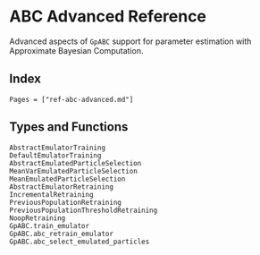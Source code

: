 # ABC Advanced Reference

Advanced aspects of `GpABC` support for parameter estimation with Approximate Bayesian Computation.

## Index
```@index
Pages = ["ref-abc-advanced.md"]
```

## Types and Functions
```@docs
AbstractEmulatorTraining
DefaultEmulatorTraining
AbstractEmulatedParticleSelection
MeanVarEmulatedParticleSelection
MeanEmulatedParticleSelection
AbstractEmulatorRetraining
IncrementalRetraining
PreviousPopulationRetraining
PreviousPopulationThresholdRetraining
NoopRetraining
GpABC.train_emulator
GpABC.abc_retrain_emulator
GpABC.abc_select_emulated_particles
```
